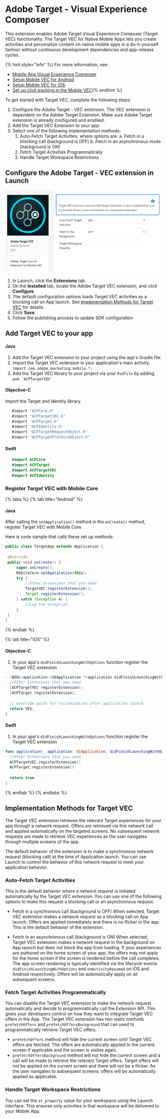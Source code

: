 # Adobe Target - Visual Experience Composer
This extension enables Adobe Target Visual Experience Composer (Target VEC) functionality. The Target VEC for Native Mobile Apps lets you create activities and personalize content on native mobile apps in a do-it-yourself fashion without continuous development dependencies and app-release cycles.

{% hint style="info" %}
For more information, see:

* [Mobile App Visual Experience Composer](https://docs.adobe.com/content/help/en/target/using/implement-target/mobile-apps/composer/mobile-visual-experience-composer.html)
* [Setup Mobile VEC for Android](https://docs.adobe.com/content/help/en/target/using/implement-target/mobile-apps/composer/mobile-visual-experience-composer-android.html)
* [Setup Mobile VEC for iOS](https://docs.adobe.com/content/help/en/target/using/implement-target/mobile-apps/composer/mobile-visual-experience-composer-ios.html)
* [Set up click tracking in the Mobile VEC](https://docs.adobe.com/content/help/en/target/using/implement-target/mobile-apps/composer/set-up-click-tracking-in-the-mobile-vec.html){% endhint %}

To get started with Target VEC, complete the following steps:

1. Configure the Adobe Target - VEC extension.
   The VEC extension is dependent on the Adobe Target Extension. Make sure Adobe Target extension is already configured and enabled.
2. Add the Target VEC Extension to your app.
3. Select one of the following implementation methods:
   1. Auto-Fetch Target Activities, where options are:
      a. Fetch in a blocking call (background is OFF)
      b. Fetch in an asynchronous mode (background is ON)
   2. Fetch Target Activities Programmatically
   3. Handle Target Workspace Restrictions


## Configure the Adobe Target - VEC extension in Launch   <a id="configuring-the-adobe-target-vec-extension-in-adobe-launch"></a>

![Adobe Target VEC Extension Configuration](../../.gitbook/assets/adobe-target-vec-1.png)

1. In Launch, click the **Extensions** tab.
2. On the **Installed** tab, locate the Adobe Target VEC extension, and click **Configure**.
3. The default configuration options loads Target VEC activities as a blocking call on App launch. See [Implementation Methods for Target VEC](implementation-methods-for-target-vec) for details.
4. Click **Save**.
5. Follow the publishing process to update SDK configuration

## Add Target VEC to your app

#### Java

1. Add the Target VEC extension to your project using the app's Gradle file.
2. Import the Target VEC extension in your application's main activity.  `import com.adobe.marketing.mobile.*;`
3. Add the Target VEC library to your project via your `Podfile` by adding `pod 'ACPTargetVEC'`

#### Objective-C

Import the Target and Identity library.

```objectivec
   #import "ACPCore.h"
   #import "ACPTargetVEC.h"
   #import "ACPTarget.h"
   #import "ACPIdentity.h"
   #import "ACPTargetRequestObject.h"
   #import "ACPTargetPrefetchObject.h"
```

#### Swift

```swift
   #import ACPCore
   #import ACPTarget
   #import ACPTargetVEC
   #import ACPIdentity
```

### Register Target VEC with Mobile Core

{% tabs %}
{% tab title="Android" %}
#### Java

After calling the `setApplication()` method in the `onCreate()` method, register Target VEC with Mobile Core.

Here is code sample that calls these set up methods:

```java
public class TargetApp extends Application {

 @Override
 public void onCreate() {
     super.onCreate();
     MobileCore.setApplication(this);
     try {
         //Other Extensions that you need
         TargetVEC.registerExtension();
         Target.registerExtension();
     } catch (Exception e) {
         //Log the exception
     }
 }
}
```
{% endtab %}

{% tab title="iOS" %}
#### Objective-C

1. In your app's `didFinishLaunchingWithOptions` function register the Target VEC extension

```objectivec
- (BOOL)application:(UIApplication *)application didFinishLaunchingWithOptions:(NSDictionary *)launchOptions {
  //Other Extensions that you need
  [ACPTargetVEC registerExtension];
  [ACPTarget registerExtension];

  // Override point for customization after application launch.
  return YES;
}
```

#### Swift
1. In your app's `didFinishLaunchingWithOptions` function register the Target VEC extension

```swift
func application(_ application: UIApplication, didFinishLaunchingWithOptions launchOptions: [UIApplication.LaunchOptionsKey: Any]?) -> Bool {
  //Other Extensions that you need
  ACPTargetVEC.registerExtension()
  ACPTarget.registerExtension()
  
  return true
}
```
{% endtab %}
{% endtabs %}

## Implementation Methods for Target VEC   <a id="implementation-methods-for-target-vec"></a>
The Target VEC extension retrieves the relevant Target experiences for your app through a network request. Offers are retrieved via this network call and applied automatically on the targeted screens. No subsequent network requests are made to retrieve VEC experiences as the user navigates through multiple screens of the app.

The default behavior of the extension is to make a synchronous network request (blocking call) at the time of Application launch. You can use Launch to control the behavior of this network request to meet your application behavior.

### Auto-Fetch Target Activities
This is the default behavior where a network request is initiated automatically by the Target VEC extension. You can use one of the following options to make this request a blocking call or an asynchronous request.

   * Fetch in a synchronous call (background is OFF)
     When selected, Target VEC extension makes a network request as a blocking call on App launch. Offers are applied immediately and there is no flicker in the app. This is the default behavior of the extension.

   * Fetch in an asynchronous call (background is ON)
     When selected, Target VEC extension makes a network request in the background on App launch but does not block the app from loading. If your experiences are authored on the home screen of your app, the offers may not apply for the home screen if the screen is rendered before the call completes. The app screen rendering is typically identified via the lifecycle events `didFinishLaunchingWithOptions` and `onActivityResumed`  on iOS and Android respectively. Offers will be automatically apply on all subsequent screens.

### Fetch Target Activities Programmatically
You can disable the Target VEC extension to make the network request automatically and decide to programmatically call the Extension API. This gives your developers control on how they want to integrate Target VEC offers in the App. The Target VEC extension has two static methods `prefetchOffers` and `prefetchOffersBackground` that can used to programmatically retrieve Target VEC offers.
   * `prefetchOffers` method will hide the current screen until Target VEC offers are fetched. The offers are automatically applied to the current screen if applicable and the screen is visible again.
   * `prefetchOffersBackground` method will not hide the current screen and a call will be made to retrieve the relevant Target offers. Target offers will *not* be applied on the current screen and there will not be a flicker. As the user navigates to subsequent screens, offers will be automatically applied as applicable.

### Handle Target Workspace Restrictions
You can set the `at_property` value for your workspace using the Launch interface. This ensures only activities in that workspace will be delivered to your Mobile App.

